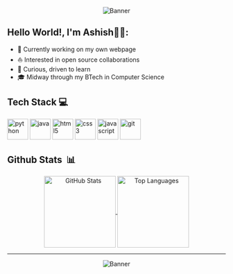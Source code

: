 <p align="center">
  <img src="https://capsule-render.vercel.app/api?type=waving&height=200&text=Greetings,%20Coders!&fontAlign=50&fontAlignY=35&color=gradient&desc=Welcome%20to%20my%20Profile!&descAlign=50&descAlignY=65" alt="Banner"/>
</p>

<!--div align="center">
  <img src="https://readme-typing-svg.herokuapp.com?font=Fira+Code&weight=600&size=40&duration=4000&pause=1000&color=2E98FF&center=true&vCenter=true&random=false&width=500&lines=Hey+there!;I'm+asxs7!;Happy+Coding!" alt="Typing SVG" />
</div-->

<h2> Hello World!, I'm Ashish👋🏼: </h2>

* 🛜 Currently working on my own webpage
* ⛵ Interested in open source collaborations
* 🌱 Curious, driven to learn
* 🎓 Midway through my BTech in Computer Science

<h2>Tech Stack 💻&nbsp; </h2>
<p align="left">
  <img src="https://cdn.jsdelivr.net/gh/devicons/devicon@latest/icons/python/python-original.svg" alt="python" width="48" height="48"/>
  <img src="https://cdn.jsdelivr.net/gh/devicons/devicon@latest/icons/java/java-original.svg" alt="java" width="48" height="48"/>
  <img src="https://cdn.jsdelivr.net/gh/devicons/devicon@latest/icons/html5/html5-original.svg" alt="html5" width="48" height="48"/>
  <img src="https://cdn.jsdelivr.net/gh/devicons/devicon@latest/icons/css3/css3-original.svg" alt="css3" width="48" height="48"/>
  <img src="https://cdn.jsdelivr.net/gh/devicons/devicon@latest/icons/javascript/javascript-original.svg" alt="javascript" width="48" height="48"/>
  <img src="https://cdn.jsdelivr.net/gh/devicons/devicon@latest/icons/git/git-original.svg"  alt="git" width="48" height="48"/>
  <!--img src="https://cdn.jsdelivr.net/gh/devicons/devicon@latest/icons/vscode/vscode-original.svg" alt="vscode" width="48" height="48"/-->
  <!--img src="https://skillicons.dev/icons?i=github" alt="github" width="48" height="48"/-->
</p>

<h2>Github Stats &nbsp;📊</h2>

<p align="center">
  <a href="#">
    <img height=165 
         align="center" 
         src="https://github-readme-stats.vercel.app/api?username=asxs7&show_icons=true&theme=transparent&rank_icon=github&include_all_commits=true&cache_seconds=0" 
         alt="GitHub Stats"/>
  </a>
  
  <!--a href="#">
    <img height="165" 
         align="center" 
         src="https://github-readme-streak-stats.herokuapp.com/?user=asxs7&theme=transparent&date_format=d-M-y&cache_seconds=0" 
         alt="GitHub Streak"/-->
  </a>

  <a href="#">
    <img height=165 
         align="center" 
         src="https://github-readme-stats.vercel.app/api/top-langs?username=asxs7&layout=compact&langs_count=8&card_width=320&theme=transparent&cache_seconds=0" 
         alt="Top Languages"/>
  </a>
</p>

<hr>
  
<p align="center">
  <img src="https://capsule-render.vercel.app/api?type=waving&height=180&color=gradient&section=footer" alt="Banner"/>
</p>
